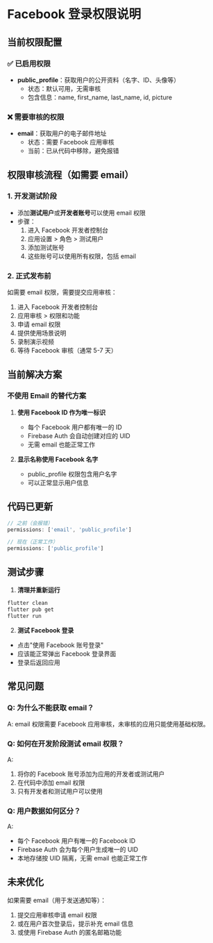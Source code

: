 # Facebook 登录权限说明

## 当前权限配置

### ✅ 已启用权限
- **public_profile**：获取用户的公开资料（名字、ID、头像等）
  - 状态：默认可用，无需审核
  - 包含信息：name, first_name, last_name, id, picture

### ❌ 需要审核的权限
- **email**：获取用户的电子邮件地址
  - 状态：需要 Facebook 应用审核
  - 当前：已从代码中移除，避免报错

## 权限审核流程（如需要 email）

### 1. 开发测试阶段
- 添加**测试用户**或**开发者账号**可以使用 email 权限
- 步骤：
  1. 进入 Facebook 开发者控制台
  2. 应用设置 > 角色 > 测试用户
  3. 添加测试账号
  4. 这些账号可以使用所有权限，包括 email

### 2. 正式发布前
如需要 email 权限，需要提交应用审核：
1. 进入 Facebook 开发者控制台
2. 应用审核 > 权限和功能
3. 申请 email 权限
4. 提供使用场景说明
5. 录制演示视频
6. 等待 Facebook 审核（通常 5-7 天）

## 当前解决方案

### 不使用 Email 的替代方案
1. **使用 Facebook ID 作为唯一标识**
   - 每个 Facebook 用户都有唯一的 ID
   - Firebase Auth 会自动创建对应的 UID
   - 无需 email 也能正常工作

2. **显示名称使用 Facebook 名字**
   - public_profile 权限包含用户名字
   - 可以正常显示用户信息

## 代码已更新

```dart
// 之前（会报错）
permissions: ['email', 'public_profile']

// 现在（正常工作）
permissions: ['public_profile']
```

## 测试步骤

1. **清理并重新运行**
```bash
flutter clean
flutter pub get
flutter run
```

2. **测试 Facebook 登录**
- 点击"使用 Facebook 账号登录"
- 应该能正常弹出 Facebook 登录界面
- 登录后返回应用

## 常见问题

### Q: 为什么不能获取 email？
A: email 权限需要 Facebook 应用审核，未审核的应用只能使用基础权限。

### Q: 如何在开发阶段测试 email 权限？
A: 
1. 将你的 Facebook 账号添加为应用的开发者或测试用户
2. 在代码中添加 email 权限
3. 只有开发者和测试用户可以使用

### Q: 用户数据如何区分？
A: 
- 每个 Facebook 用户有唯一的 Facebook ID
- Firebase Auth 会为每个用户生成唯一的 UID
- 本地存储按 UID 隔离，无需 email 也能正常工作

## 未来优化

如果需要 email（用于发送通知等）：
1. 提交应用审核申请 email 权限
2. 或在用户首次登录后，提示补充 email 信息
3. 或使用 Firebase Auth 的匿名邮箱功能